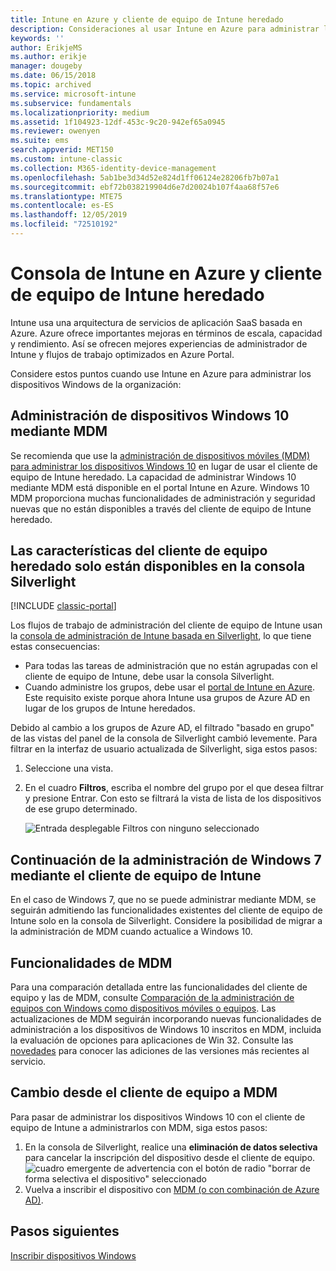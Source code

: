 ```yaml
---
title: Intune en Azure y cliente de equipo de Intune heredado
description: Consideraciones al usar Intune en Azure para administrar los dispositivos Windows de la organización.
keywords: ''
author: ErikjeMS
ms.author: erikje
manager: dougeby
ms.date: 06/15/2018
ms.topic: archived
ms.service: microsoft-intune
ms.subservice: fundamentals
ms.localizationpriority: medium
ms.assetid: 1f104923-12df-453c-9c20-942ef65a0945
ms.reviewer: owenyen
ms.suite: ems
search.appverid: MET150
ms.custom: intune-classic
ms.collection: M365-identity-device-management
ms.openlocfilehash: 5ab1be3d34d52e824d1ff06124e28206fb7b07a1
ms.sourcegitcommit: ebf72b038219904d6e7d20024b107f4aa68f57e6
ms.translationtype: MTE75
ms.contentlocale: es-ES
ms.lasthandoff: 12/05/2019
ms.locfileid: "72510192"
---
```

# <a name="intune-on-azure-console-and-legacy-intune-pc-client"></a>Consola de Intune en Azure y cliente de equipo de Intune heredado

Intune usa una arquitectura de servicios de aplicación SaaS basada en Azure. Azure ofrece importantes mejoras en términos de escala, capacidad y rendimiento. Así se ofrecen mejores experiencias de administrador de Intune y flujos de trabajo optimizados en Azure Portal. 

Considere estos puntos cuando use Intune en Azure para administrar los dispositivos Windows de la organización:

## <a name="manage-windows-10-devices-by-using-mdm"></a>Administración de dispositivos Windows 10 mediante MDM

Se recomienda que use la [administración de dispositivos móviles (MDM) para administrar los dispositivos Windows 10](../configuration/device-restrictions-windows-10.md) en lugar de usar el cliente de equipo de Intune heredado. La capacidad de administrar Windows 10 mediante MDM está disponible en el portal Intune en Azure. Windows 10 MDM proporciona muchas funcionalidades de administración y seguridad nuevas que no están disponibles a través del cliente de equipo de Intune heredado.

## <a name="legacy-pc-client-features-are-only-available-in-the-silverlight-console"></a>Las características del cliente de equipo heredado solo están disponibles en la consola Silverlight

[!INCLUDE [classic-portal](../includes/classic-portal.md)]

Los flujos de trabajo de administración del cliente de equipo de Intune usan la [consola de administración de Intune basada en Silverlight](https://manage.microsoft.com/), lo que tiene estas consecuencias:

- Para todas las tareas de administración que no están agrupadas con el cliente de equipo de Intune, debe usar la consola Silverlight.
- Cuando administre los grupos, debe usar el [portal de Intune en Azure](https://portal.azure.com/). Este requisito existe porque ahora Intune usa grupos de Azure AD en lugar de los grupos de Intune heredados. 

Debido al cambio a los grupos de Azure AD, el filtrado "basado en grupo" de las vistas del panel de la consola de Silverlight cambió levemente. Para filtrar en la interfaz de usuario actualizada de Silverlight, siga estos pasos:

1. Seleccione una vista.
2. En el cuadro **Filtros**, escriba el nombre del grupo por el que desea filtrar y presione Entrar. Con esto se filtrará la vista de lista de los dispositivos de ese grupo determinado.

   ![Entrada desplegable Filtros con ninguno seleccionado](./media/intune-legacy-pc-client/image01.png)


## <a name="continue-to-manage-windows-7-by-using-intune-pc-client"></a>Continuación de la administración de Windows 7 mediante el cliente de equipo de Intune

En el caso de Windows 7, que no se puede administrar mediante MDM, se seguirán admitiendo las funcionalidades existentes del cliente de equipo de Intune solo en la consola de Silverlight. Considere la posibilidad de migrar a la administración de MDM cuando actualice a Windows 10.

## <a name="mdm-capabilities"></a>Funcionalidades de MDM

Para una comparación detallada entre las funcionalidades del cliente de equipo y las de MDM, consulte [Comparación de la administración de equipos con Windows como dispositivos móviles o equipos](pc-management-comparison.md). Las actualizaciones de MDM seguirán incorporando nuevas funcionalidades de administración a los dispositivos de Windows 10 inscritos en MDM, incluida la evaluación de opciones para aplicaciones de Win 32. Consulte las [novedades](whats-new.md) para conocer las adiciones de las versiones más recientes al servicio.

## <a name="switch-from-pc-client-to-mdm"></a>Cambio desde el cliente de equipo a MDM

Para pasar de administrar los dispositivos Windows 10 con el cliente de equipo de Intune a administrarlos con MDM, siga estos pasos:

1. En la consola de Silverlight, realice una **eliminación de datos selectiva** para cancelar la inscripción del dispositivo desde el cliente de equipo.
  ![cuadro emergente de advertencia con el botón de radio "borrar de forma selectiva el dispositivo" seleccionado](./media/intune-legacy-pc-client/image02.png)
2. Vuelva a inscribir el dispositivo con [MDM (o con combinación de Azure AD)](../enrollment/windows-enroll.md).

## <a name="next-steps"></a>Pasos siguientes
[Inscribir dispositivos Windows](../enrollment/windows-enroll.md)
